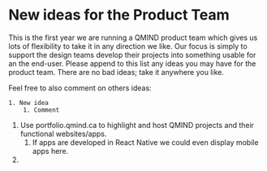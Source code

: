 # New ideas for the Product Team

This is the first year we are running a QMIND product team which gives us lots of flexibility to take it in any direction we like. Our focus is simply to support the design teams develop their projects into something usable for an the end-user. Please append to this list any ideas you may have for the product team. There are no bad ideas; take it anywhere you like.

Feel free to also comment on others ideas:

```
1. New idea
    1. Comment
```

1. Use portfolio.qmind.ca to highlight and host QMIND projects and their functional websites/apps.
   1. If apps are developed in React Native we could even display mobile apps here.
1.
